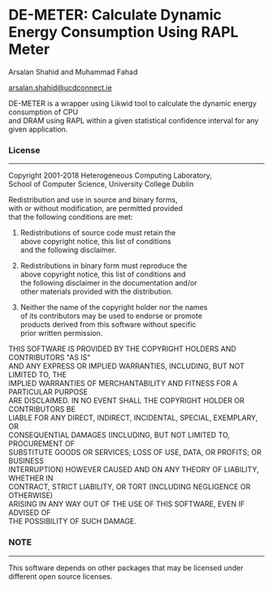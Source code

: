 # DE-METER: Calculate Dynamic Energy Consumption Using RAPL Meter 

Arsalan Shahid and Muhammad Fahad <br />

<arsalan.shahid@ucdconnect.ie>

DE-METER is a wrapper using Likwid tool to calculate the dynamic energy consumption of CPU <br />
and DRAM using RAPL within a given statistical confidence interval for any given application. <br />

### License
------------
Copyright 2001-2018 Heterogeneous Computing Laboratory, <br />
School of Computer Science, University College Dublin<br />

Redistribution and use in source and binary forms, <br />
with or without modification, are permitted provided <br />
that the following conditions are met:<br />

1. Redistributions of source code must retain the <br />
   above copyright notice, this list of conditions <br />
   and the following disclaimer.<br />

2. Redistributions in binary form must reproduce the <br />
   above copyright notice, this list of conditions and <br />
   the following disclaimer in the documentation and/or <br />
   other materials provided with the distribution.<br />

3. Neither the name of the copyright holder nor the names <br />
   of its contributors may be used to endorse or promote <br />
   products derived from this software without specific <br />
   prior written permission.<br />

THIS SOFTWARE IS PROVIDED BY THE COPYRIGHT HOLDERS AND CONTRIBUTORS "AS IS" <br />
AND ANY EXPRESS OR IMPLIED WARRANTIES, INCLUDING, BUT NOT LIMITED TO, THE <br />
IMPLIED WARRANTIES OF MERCHANTABILITY AND FITNESS FOR A PARTICULAR PURPOSE <br />
ARE DISCLAIMED. IN NO EVENT SHALL THE COPYRIGHT HOLDER OR CONTRIBUTORS BE <br />
LIABLE FOR ANY DIRECT, INDIRECT, INCIDENTAL, SPECIAL, EXEMPLARY, OR <br />
CONSEQUENTIAL DAMAGES (INCLUDING, BUT NOT LIMITED TO, PROCUREMENT OF <br />
SUBSTITUTE GOODS OR SERVICES; LOSS OF USE, DATA, OR PROFITS; OR BUSINESS <br />
INTERRUPTION) HOWEVER CAUSED AND ON ANY THEORY OF LIABILITY, WHETHER IN <br />
CONTRACT, STRICT LIABILITY, OR TORT (INCLUDING NEGLIGENCE OR OTHERWISE) <br />
ARISING IN ANY WAY OUT OF THE USE OF THIS SOFTWARE, EVEN IF ADVISED OF <br />
THE POSSIBILITY OF SUCH DAMAGE.<br />

### NOTE
--------
This software depends on other packages that may be licensed under different open source licenses.
